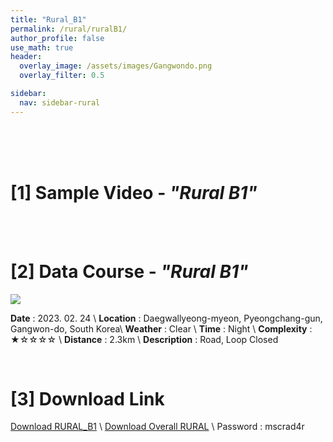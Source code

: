```yaml
---
title: "Rural_B1"
permalink: /rural/ruralB1/
author_profile: false
use_math: true
header:
  overlay_image: /assets/images/Gangwondo.png
  overlay_filter: 0.5

sidebar:
  nav: sidebar-rural
---
```


<br/>
<br/>
<br/>



# [1] Sample Video - *"Rural B1"*


<br/>
<br/>

# [2] Data Course - *"Rural B1"*
![ ](https://drive.google.com/uc?id=16dMFQ7mmvHHcJI3TS6YIILt3Pt_z5BQN)

**Date** : 2023. 02. 24 \\
**Location** : Daegwallyeong-myeon, Pyeongchang-gun, Gangwon-do, South Korea\\
**Weather** : Clear     \\
**Time** : Night        \\
**Complexity** : ★☆☆☆☆  \\
**Distance** : 2.3km    \\
**Description** : Road, Loop Closed


<br/>



# [3] Download Link
[Download RURAL_B1](http://gofile.me/70cMI/4PCckM3j2) \\
[Download Overall RURAL](http://gofile.me/70cMI/q7XYq1KQy) \\
Password : mscrad4r 



<br/>
<br/>


